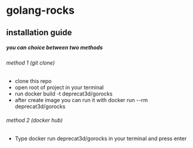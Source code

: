 # golang-rocks

## installation guide

##### you can choice between two methods

###### method 1 (git clone)

- clone this repo
- open root of project in your terminal
- run docker build -t deprecat3d/gorocks
- after create image you can run it with docker run --rm deprecat3d/gorocks

###### method 2 (docker hub)

- Type docker run deprecat3d/gorocks in your terminal and press enter
